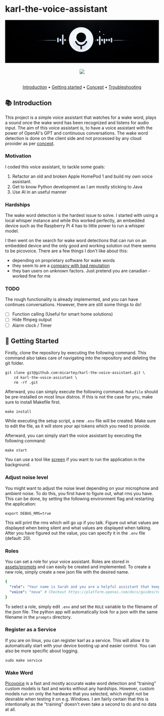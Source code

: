 # karl-the-voice-assistant

<div align="center">
    <img src=".github/assets/images/banner.png" />
</div>

<br />

<div align="center">
    <img
        src="https://img.shields.io/badge/Written%20in-python-%23F2B655?style=for-the-badge"
        height="30"
    />
</div>

<br />

<p align="center">
  <a href="#-introduction">Introduction</a> •
  <a href="#-getting-started">Getting started</a> •
  <a href="CONCEPT.md">Concept</a> •
  <a href="https://github.com/micartey/karl-the-voice-assistant/issues">Troubleshooting</a>
</p>

## 📚 Introduction


This project is a simple voice assistant that watches for a wake word, plays a sound once the wake word has been recognized and listens for audio input.
The aim of this voice assistant is, to have a voice assistant with the power of OpenAI's GPT and continuous conversations.
The wake word detection is done on the client side and not processed by any cloud provider as per [concept](CONCEPT.md).

### Motivation

I coded this voice assistant, to tackle some goals: 

1. Refactor an old and broken Apple HomePod 1 and build my own voice assistant.
2. Get to know Python development as I am mostly sticking to Java
3. Use AI in an useful manner

### Hardships

The wake word detection is the hardest issue to solve. 
I started with using a local whisper instance and while this worked perfectly, an embedded device such as the Raspberry Pi 4 has to little power to run a whisper model.

I then went on the search for wake word detections that can run on an embedded device and the only good and working solution out there seems to be picovoice.
There are a few things I don't like about this:

- depending on proprietary software for wake words
- they seem to are a [company with bad reputation](https://www.reddit.com/r/cscareerquestionsCAD/comments/qee7zp/picovoice_vancouver_interview_dlsde_roles/)
- they ban users on unknown factors. Just pretend you are canadian - worked fine for me

### TODO

The rough functionality is already implemented, and you can have continues conversations. 
However, there are still some things to do!  

- [ ] Function calling (Useful for smart home solutions)
- [ ] Hide ffmpeg output
- [ ] Alarm clock / Timer

## 🚀 Getting Started

Firstly, clone the repository by executing the following command. This command also takes care of navigating into the repository and deleting the git folder.

```
git clone git@github.com:micartey/karl-the-voice-assistant.git \
    cd karl-the-voice-assistant \
    rm -rf .git
```

Afterward, you can simply execute the following command. `Makefile` should be pre-installed on most linux distros. If this is not the case for you, make sure to install Makefile first.

```shell
make install
```

While executing the setup script, a new `.env` file will be created. Make sure to edit the file, as it will store your api tokens which you need to provide.

Afterward, you can simply start the voice assistant by executing the following command:

```shell
make start
```

You can use a tool like [screen](https://linuxize.com/post/how-to-use-linux-screen/) if you want to run the application in the background.

### Adjust noise level

You might want to adjust the noise level depending on your microphone and ambient noise.
To do this, you first have to figure out, what rms you have. 
This can be done, by setting the following environment flag and restarting the application:

```shell
export DEBUG_RMS=true
```

This will print the rms which will go up if you talk.
Figure out what values are displayed when being silent and what values are displayed when talking.
After you have figured out the value, you can specify it in the `.env` file (default: 20).

### Roles

You can set a role for your voice assistant. Roles are stored in [assets/prompts](https://github.com/micartey/karl-the-voice-assistant/tree/master/assets/prompts) and can easily be created and implemented.
To create a new role, simply create a new json file with the desired name.

```yaml
{
  "role": "Your name is Sarah and you are a helpful assistant that keeps its answers short but informative",
  "voice": "nova" # Checkout https://platform.openai.com/docs/guides/text-to-speech for other voices
}
```

To select a role, simply edit `.env` and set the `ROLE` variable to the filename of the json file.
The python app will automatically look for a json with the same filename in the `prompts` directory.

### Register as a Service

If you are on linux, you can register karl as a service.
This will allow it to automatically start with your device booting up and easier control.
You can also be more specific about logging.

```shell
sudo make service
```

### Wake Word

[Picovoice](https://picovoice.ai/) is a fast and mostly accurate wake word detection and "training" custom models is fast and works without any hardships.
However, custom models run on only the hardware that you selected, which might not be desirable when testing it on e.g. Windows. 
I am fairly certain that this is intentionally as the "training" doesn't even take a second to do and no data at all.